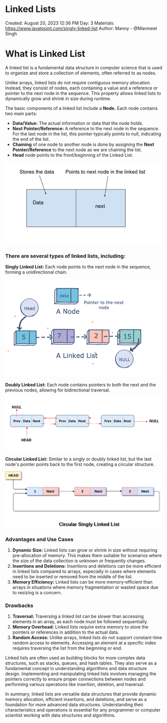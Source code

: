 # Linked Lists

Created: August 20, 2023 12:36 PM
Day: 3
Materials: https://www.javatpoint.com/singly-linked-list
Author: Manny - @Manmeet Singh

# What is Linked List

A linked list is a fundamental data structure in computer science that is used to organize and store a collection of elements, often referred to as nodes. 

Unlike arrays, linked lists do not require contiguous memory allocation. Instead, they consist of nodes, each containing a value and a reference or pointer to the next node in the sequence. This property allows linked lists to dynamically grow and shrink in size during runtime.

The basic components of a linked list include a **Node.** Each node contains two main parts:

- **Data/Value:** The actual information or data that the node holds.
- **Next Pointer/Reference:** A reference to the next node in the sequence. For the last node in the list, this pointer typically points to null, indicating the end of the list.
- **Chaining** of one node to another node is done by assigning the **Next** **Pointer/Reference** to the next node as we are chaining the list.
- **Head** node points to the front/beginning of the Linked List.

![Node](https://github.com/manmeetsingh7781/100DaysOfCode/blob/main/Day%203%20-%20Images/node.png)

### There are several types of linked lists, including:

**Singly Linked List:** Each node points to the next node in the sequence, forming a unidirectional chain.

![Singly](https://github.com/manmeetsingh7781/100DaysOfCode/blob/main/Day%203%20-%20Images/single.png)

**Doubly Linked List:** Each node contains pointers to both the next and the previous nodes, allowing for bidirectional traversal.

![Doubly](https://github.com/manmeetsingh7781/100DaysOfCode/blob/main/Day%203%20-%20Images/double.png)

**Circular Linked List:** Similar to a singly or doubly linked list, but the last node's pointer points back to the first node, creating a circular structure.

![Circular](https://github.com/manmeetsingh7781/100DaysOfCode/blob/main/Day%203%20-%20Images/circular.png)

### Advantages and Use Cases

1. **Dynamic Size:** Linked lists can grow or shrink in size without requiring pre-allocation of memory. This makes them suitable for scenarios where the size of the data collection is unknown or frequently changes.
2. **Insertions and Deletions:** Insertions and deletions can be more efficient in linked lists compared to arrays, especially in cases where elements need to be inserted or removed from the middle of the list.
3. **Memory Efficiency:** Linked lists can be more memory-efficient than arrays in situations where memory fragmentation or wasted space due to resizing is a concern.

### Drawbacks

1. **Traversal:** Traversing a linked list can be slower than accessing elements in an array, as each node must be followed sequentially.
2. **Memory Overhead:** Linked lists require extra memory to store the pointers or references in addition to the actual data.
3. **Random Access:** Unlike arrays, linked lists do not support constant-time random access to elements. Accessing an element at a specific index requires traversing the list from the beginning or end.

Linked lists are often used as building blocks for more complex data structures, such as stacks, queues, and hash tables. They also serve as a fundamental concept in understanding algorithms and data structure design. Implementing and manipulating linked lists involves managing the pointers correctly to ensure proper connections between nodes and performing various operations like insertion, deletion, and traversal.

In summary, linked lists are versatile data structures that provide dynamic memory allocation, efficient insertions, and deletions, and serve as a foundation for more advanced data structures. Understanding their characteristics and operations is essential for any programmer or computer scientist working with data structures and algorithms.
